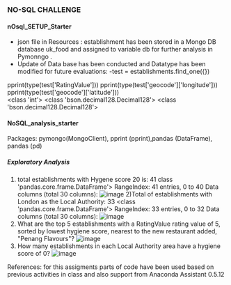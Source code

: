 ### NO-SQL CHALLENGE
#### nOsql_SETUP_Starter
- json file in Resources : establishment has been stored in a Mongo DB database uk_food and assigned to variable db for further analysis in Pymonngo .
- Update of Data base has been conducted and Datatype has been modified for future evaluations:
-test = establishments.find_one({})

pprint(type(test['RatingValue']))
pprint(type(test['geocode']['longitude']))
pprint(type(test['geocode']['latitude']))   
<class 'int'>
<class 'bson.decimal128.Decimal128'>
<class 'bson.decimal128.Decimal128'>
#### NoSQL_analysis_starter
Packages: pymongo(MongoClient), pprint (pprint),pandas (DataFrame), pandas (pd)

##### Exploratory Analysis
1) total establishments with Hygene score 20 is: 41
class 'pandas.core.frame.DataFrame'>
RangeIndex: 41 entries, 0 to 40
Data columns (total 30 columns):
![image](https://github.com/pmadata/nosql-challenge/assets/143486132/5abc43e7-f727-4a43-8156-2fc2e6633da8)
2)Total of establishments with London as the Local Authority: 33
<class 'pandas.core.frame.DataFrame'>
RangeIndex: 33 entries, 0 to 32
Data columns (total 30 columns):
![image](https://github.com/pmadata/nosql-challenge/assets/143486132/745d42c0-5302-4b3d-8841-97948985d403)
3) What are the top 5 establishments with a RatingValue rating value of 5, sorted by lowest hygiene score, nearest to the new restaurant added, "Penang Flavours"?
   ![image](https://github.com/pmadata/nosql-challenge/assets/143486132/d974269b-5a4e-4d26-b6c7-8aedfe6f3cb9)
4) How many establishments in each Local Authority area have a hygiene score of 0?
   ![image](https://github.com/pmadata/nosql-challenge/assets/143486132/9a1c8c9d-a32f-4dcc-a15b-36dbc5c28bd3)

References: for this assigments parts of code have been used based on previous activities in class and also support from Anaconda Assistant 0.5.12
